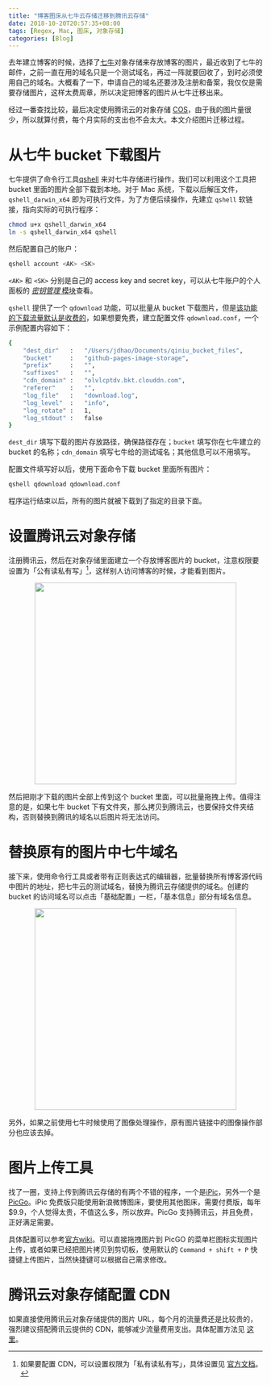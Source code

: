 ```yaml
---
title: "博客图床从七牛云存储迁移到腾讯云存储"
date: 2018-10-20T20:57:35+08:00
tags: [Regex, Mac, 图床, 对象存储]
categories: [Blog]
---
```


去年建立博客的时候，选择了[七牛](https://www.qiniu.com/)对象存储来存放博客的图片，最近收到了七牛的邮件，之前一直在用的域名只是一个测试域名，再过一阵就要回收了，到时必须使用自己的域名。大概看了一下，申请自己的域名还要涉及注册和备案，我仅仅是需要存储图片，这样太费周章，所以决定把博客的图片从七牛迁移出来。

<!--more-->

经过一番查找比较，最后决定使用腾讯云的对象存储 [COS](https://console.cloud.tencent.com/cos5/)，由于我的图片量很少，所以就算付费，每个月实际的支出也不会太大。本文介绍图片迁移过程。

# 从七牛 bucket 下载图片

七牛提供了命令行工具[qshell](https://developer.qiniu.com/kodo/tools/1302/qshell) 来对七牛存储进行操作，我们可以利用这个工具把 bucket 里面的图片全部下载到本地。对于 Mac 系统，下载以后解压文件，`qshell_darwin_x64` 即为可执行文件，为了方便后续操作，先建立 `qshell` 软链接，指向实际的可执行程序：

```bash
chmod u+x qshell_darwin_x64
ln -s qshell_darwin_x64 qshell
```

然后配置自己的账户：

```bash
qshell account <AK> <SK>
```

`<AK>` 和 `<SK>` 分别是自己的 access key and secret key，可以从七牛账户的个人面板的 [*密钥管理* 模块](https://portal.qiniu.com/user/key)查看。

`qshell` 提供了一个 `qdownload` 功能，可以批量从 bucket 下载图片，但是[该功能的下载流量默认是收费的](https://github.com/qiniu/qshell/blob/master/docs/qdownload.md)，如果想要免费，建立配置文件 `qdownload.conf`，一个示例配置内容如下：

```bash
{
    "dest_dir"   :   "/Users/jdhao/Documents/qiniu_bucket_files",
    "bucket"     :   "github-pages-image-storage",
    "prefix"     :   "",
    "suffixes"   :   "",
    "cdn_domain" :   "olvlcptdv.bkt.clouddn.com",
    "referer"    :   "",
    "log_file"   :   "download.log",
    "log_level"  :   "info",
    "log_rotate" :   1,
    "log_stdout" :   false
}
```

`dest_dir` 填写下载的图片存放路径，确保路径存在；`bucket` 填写你在七牛建立的 bucket 的名称；`cdn_domain` 填写七牛给的测试域名；其他信息可以不用填写。

配置文件填写好以后，使用下面命令下载 bucket 里面所有图片：

```bash
qshell qdownload qdownload.conf
```

程序运行结束以后，所有的图片就被下载到了指定的目录下面。

# 设置腾讯云对象存储

注册腾讯云，然后在对象存储里面建立一个存放博客图片的 bucket，注意权限要设置为「公有读私有写」[^1]，这样别人访问博客的时候，才能看到图片。

<p align="center">
<img src="https://blog-resource-1257868508.file.myqcloud.com/cos_create_bucket.jpg" width="400">
</p>

然后把刚才下载的图片全部上传到这个 bucket 里面，可以批量拖拽上传。值得注意的是，如果七牛 bucket 下有文件夹，那么拷贝到腾讯云，也要保持文件夹结构，否则替换到腾讯的域名以后图片将无法访问。

# 替换原有的图片中七牛域名

接下来，使用命令行工具或者带有正则表达式的编辑器，批量替换所有博客源代码中图片的地址，把七牛云的测试域名，替换为腾讯云存储提供的域名。创建的 bucket 的访问域名可以点击「基础配置」一栏，「基本信息」部分有域名信息。

<p align="center">
<img src="https://blog-resource-1257868508.file.myqcloud.com/20181020221711.png" width="400">
</p>

另外，如果之前使用七牛时候使用了图像处理操作，原有图片链接中的图像操作部分也应该去掉。

# 图片上传工具

找了一圈，支持上传到腾讯云存储的有两个不错的程序，一个是[iPic](https://toolinbox.net/iPic/)，另外一个是[PicGo](https://github.com/Molunerfinn/PicGo)。iPic 免费版只能使用新浪微博图床，要使用其他图床，需要付费版，每年 \$9.9，个人觉得太贵，不值这么多，所以放弃。PicGo 支持腾讯云，并且免费，正好满足需要。

具体配置可以参考[官方wiki](https://picgo.github.io/PicGo-Doc/zh/guide/config.html)。可以直接拖拽图片到 PicGO 的菜单栏图标实现图片上传，或者如果已经把图片拷贝到剪切板，使用默认的 `Command + shift + P` 快捷键上传图片，当然快捷键可以根据自己需求修改。

# 腾讯云对象存储配置 CDN

如果直接使用腾讯云对象存储提供的图片 URL，每个月的流量费还是比较贵的，强烈建议搭配腾讯云提供的 CDN，能够减少流量费用支出。具体配置方法见 [这里](https://jdhao.github.io/2020/03/16/tencent_cos_cdn_setup/)。

[^1]: 如果要配置 CDN，可以设置权限为「私有读私有写」，具体设置见 [官方文档](https://cloud.tencent.com/document/product/436/18670)。
